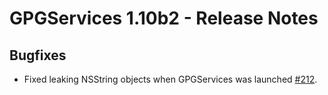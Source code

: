 GPGServices 1.10b2 - Release Notes
========================================

Bugfixes
--------

*   Fixed leaking NSString objects when GPGServices was launched  [#212](https://gpgtools.lighthouseapp.com/projects/67607/tickets/212).